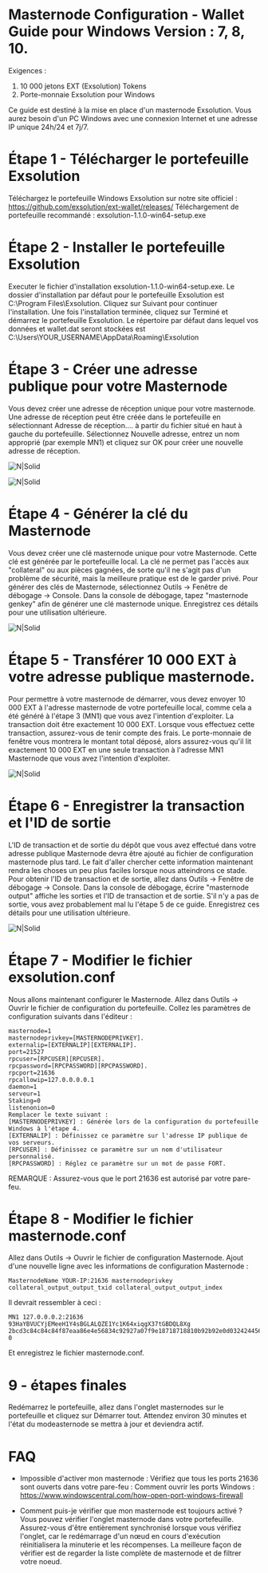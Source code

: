 # Masternode Configuration - Wallet Guide pour Windows Version : 7, 8, 10.

Exigences :
1.	10 000 jetons EXT (Exsolution) Tokens
2.	Porte-monnaie Exsolution pour Windows


Ce guide est destiné à la mise en place d'un masternode Exsolution. Vous aurez besoin d'un PC Windows avec une connexion Internet et une adresse IP unique 24h/24 et 7j/7.

# Étape 1 - Télécharger le portefeuille Exsolution
Téléchargez le portefeuille Windows Exsolution sur notre site officiel : https://github.com/exsolution/ext-wallet/releases/
Téléchargement de portefeuille recommandé : exsolution-1.1.0-win64-setup.exe

# Étape 2 - Installer le portefeuille Exsolution
Executer le fichier d'installation exsolution-1.1.0-win64-setup.exe. Le dossier d'installation par défaut pour le portefeuille Exsolution est C:\Program Files\Exsolution. Cliquez sur Suivant pour continuer l'installation. Une fois l'installation terminée, cliquez sur Terminé et démarrez le portefeuille Exsolution. Le répertoire par défaut dans lequel vos données et wallet.dat seront stockées est C:\Users\YOUR_USERNAME\AppData\Roaming\Exsolution

# Étape 3 - Créer une adresse publique pour votre Masternode
Vous devez créer une adresse de réception unique pour votre masternode. Une adresse de réception peut être créée dans le portefeuille en sélectionnant Adresse de réception.... à partir du fichier situé en haut à gauche du portefeuille. Sélectionnez Nouvelle adresse, entrez un nom approprié (par exemple MN1) et cliquez sur OK pour créer une nouvelle adresse de réception.

![N|Solid](https://thumb.ibb.co/iu4DWK/EXT_EXSOLUTION_MASTERNODE_PROOF_OF_STAKE_POS_SECURE_1.png)

![N|Solid](https://thumb.ibb.co/bZRSrK/EXT_EXSOLUTION_MASTERNODE_PROOF_OF_STAKE_POS_SECURE_2.png)


# Étape 4 - Générer la clé du Masternode
Vous devez créer une clé masternode unique pour votre Masternode. Cette clé est générée par le portefeuille local. La clé ne permet pas l'accès aux "collateral" ou aux pièces gagnées, de sorte qu'il ne s'agit pas d'un problème de sécurité, mais la meilleure pratique est de le garder privé.
Pour générer des clés de Masternode, sélectionnez Outils -> Fenêtre de débogage -> Console.
Dans la console de débogage, tapez "masternode genkey" afin de générer une clé masternode unique. Enregistrez ces détails pour une utilisation ultérieure.

![N|Solid](https://thumb.ibb.co/bBNBJz/EXT_EXSOLUTION_MASTERNODE_PROOF_OF_STAKE_POS_SECURE_3.png)

# Étape 5 - Transférer 10 000 EXT à votre adresse publique masternode.
Pour permettre à votre masternode de démarrer, vous devez envoyer 10 000 EXT à l'adresse masternode de votre portefeuille local, comme cela a été généré à l'étape 3 (MN1) que vous avez l'intention d'exploiter. La transaction doit être exactement 10 000 EXT. Lorsque vous effectuez cette transaction, assurez-vous de tenir compte des frais. Le porte-monnaie de fenêtre vous montrera le montant total déposé, alors assurez-vous qu'il lit exactement 10 000 EXT en une seule transaction à l'adresse MN1 Masternode que vous avez l'intention d'exploiter.

 ![N|Solid](https://thumb.ibb.co/gTVyyz/EXT_EXSOLUTION_MASTERNODE_PROOF_OF_STAKE_POS_SECURE_5.png)

# Étape 6 - Enregistrer la transaction et l'ID de sortie
L'ID de transaction et de sortie du dépôt que vous avez effectué dans votre adresse publique Masternode devra être ajouté au fichier de configuration masternode plus tard. Le fait d'aller chercher cette information maintenant rendra les choses un peu plus faciles lorsque nous atteindrons ce stade. Pour obtenir l'ID de transaction et de sortie, allez dans Outils -> Fenêtre de débogage -> Console. Dans la console de débogage, écrire "masternode output" affiche les sorties et l'ID de transaction et de sortie. S'il n'y a pas de sortie, vous avez probablement mal lu l'étape 5 de ce guide. Enregistrez ces détails pour une utilisation ultérieure.

 ![N|Solid](https://thumb.ibb.co/gFOwke/EXT_EXSOLUTION_MASTERNODE_PROOF_OF_STAKE_POS_SECURE_.png)
 # Étape 7 - Modifier le fichier exsolution.conf
Nous allons maintenant configurer le Masternode. Allez dans Outils -> Ouvrir le fichier de configuration du portefeuille.
Collez les paramètres de configuration suivants dans l'éditeur :
```
masternode=1
masternodeprivkey=[MASTERNODEPRIVKEY].
externalip=[EXTERNALIP][EXTERNALIP].
port=21527
rpcuser=[RPCUSER][RPCUSER].
rpcpassword=[RPCPASSWORD][RPCPASSWORD].
rpcport=21636
rpcallowip=127.0.0.0.0.1
daemon=1
serveur=1
Staking=0
listenonion=0
Remplacer le texte suivant :
[MASTERNODEPRIVKEY] : Générée lors de la configuration du portefeuille Windows à l'étape 4.
[EXTERNALIP] : Définissez ce paramètre sur l'adresse IP publique de vos serveurs.
[RPCUSER] : Définissez ce paramètre sur un nom d'utilisateur personnalisé.
[RPCPASSWORD] : Réglez ce paramètre sur un mot de passe FORT.
```

REMARQUE : Assurez-vous que le port 21636 est autorisé par votre pare-feu.

# Étape 8 - Modifier le fichier masternode.conf
Allez dans Outils -> Ouvrir le fichier de configuration Masternode.
Ajout d'une nouvelle ligne avec les informations de configuration Masternode :
```
MasternodeName YOUR-IP:21636 masternodeprivkey collateral_output_output_txid collateral_output_output_index
```
Il devrait ressembler à ceci :
```
MN1 127.0.0.0.2:21636 93HaYBVUCYjEMeeH1Y4sBGLALQZE1Yc1K64xiqgX37tGBDQL8Xg 2bcd3c84c84c84f87eaa86e4e56834c92927a07f9e18718718810b92b92e0d032424456a67a67c 0
```
Et enregistrez le fichier masternode.conf.

# 9 - étapes finales
Redémarrez le portefeuille, allez dans l'onglet masternodes sur le portefeuille et cliquez sur Démarrer tout. Attendez environ 30 minutes et l'état du modeasternode se mettra à jour et deviendra actif.


# FAQ
- Impossible d'activer mon masternode :
Vérifiez que tous les ports 21636 sont ouverts dans votre pare-feu :
Comment ouvrir les ports Windows : https://www.windowscentral.com/how-open-port-windows-firewall

- Comment puis-je vérifier que mon masternode est toujours activé ?
Vous pouvez vérifier l'onglet masternode dans votre portefeuille.
Assurez-vous d'être entièrement synchronisé lorsque vous vérifiez l'onglet, car le redémarrage d'un nœud en cours d'exécution réinitialisera la minuterie et les récompenses.
La meilleure façon de vérifier est de regarder la liste complète de masternode et de filtrer votre noeud.
